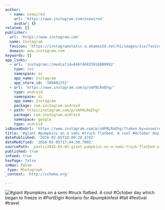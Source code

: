 ```yaml
---
author:
  - name: osowired
    url: 'https://www.instagram.com/osowired'
    avatar: {}
related: []
publisher:
  url: 'https://www.instagram.com'
  name: Instagram
  favicon: 'https://instagramstatic-a.akamaihd.net/h1/images/ico/favicon.ico/7cdab0872b15.ico'
  domain: www.instagram.com
keywords: []
app_links:
  - url: 'instagram://media?id=846746835918800992'
    type: ios
    namespace: ai
    app_name: Instagram
    app_store_id: '389801252'
  - url: 'https://www.instagram.com/p/vAP8LRoEhg/'
    type: android
    namespace: ai
    app_name: Instagram
    package: com.instagram.android
  - path: https/instagram.com/p/vAP8LRoEhg/
    package: com.instagram.android
    namespace: google
    type: android
isBasedOnUrl: 'https://www.instagram.com/p/vAP8LRoEhg/?taken-by=osowired'
title: '#giant #pumpkins on a semi #truck flatbed. A cool #October day which began to freeze in #PortElgin #ontario for #pumpkinfest #fall #festival #travel'
datePublished: '2016-03-05T18:09:28.474Z'
dateModified: '2016-03-05T17:44:30.700Z'
sourcePath: _posts/2016-03-05-giant-pumpkins-on-a-semi-truck-flatbed-a-cool-october-d.md
published: true
inFeed: true
hasPage: false
inNav: false
_type: Photograph
_context: 'http://schema.org'

---
```

![&num;giant &num;pumpkins on a semi &num;truck flatbed&period; A cool &num;October day which began to freeze in &num;PortElgin &num;ontario for &num;pumpkinfest &num;fall &num;festival &num;travel](https://scontent.cdninstagram.com/t51.2885-15/e15/10787918_612677528842671_1573767824_n.jpg?ig_cache_key=ODQ2NzQ2ODM1OTE4ODAwOTky.2)